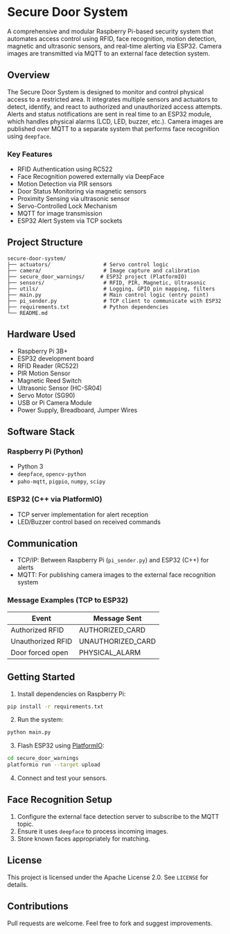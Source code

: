 # Secure Door System

A comprehensive and modular Raspberry Pi-based security system that automates access control using RFID, face recognition, motion detection, magnetic and ultrasonic sensors, and real-time alerting via ESP32. Camera images are transmitted via MQTT to an external face detection system.

## Overview

The Secure Door System is designed to monitor and control physical access to a restricted area. It integrates multiple sensors and actuators to detect, identify, and react to authorized and unauthorized access attempts. Alerts and status notifications are sent in real time to an ESP32 module, which handles physical alarms (LCD, LED, buzzer, etc.). Camera images are published over MQTT to a separate system that performs face recognition using `deepface`.

### Key Features

* RFID Authentication using RC522
* Face Recognition powered externally via DeepFace
* Motion Detection via PIR sensors
* Door Status Monitoring via magnetic sensors
* Proximity Sensing via ultrasonic sensor
* Servo-Controlled Lock Mechanism
* MQTT for image transmission
* ESP32 Alert System via TCP sockets

## Project Structure

```
secure-door-system/
├── actuators/                 # Servo control logic
├── camera/                    # Image capture and calibration
├── secure_door_warnings/     # ESP32 project (PlatformIO)
├── sensors/                   # RFID, PIR, Magnetic, Ultrasonic
├── utils/                     # Logging, GPIO pin mapping, filters
├── main.py                    # Main control logic (entry point)
├── pi_sender.py               # TCP client to communicate with ESP32
├── requirements.txt           # Python dependencies
└── README.md
```

## Hardware Used

* Raspberry Pi 3B+
* ESP32 development board
* RFID Reader (RC522)
* PIR Motion Sensor
* Magnetic Reed Switch
* Ultrasonic Sensor (HC-SR04)
* Servo Motor (SG90)
* USB or Pi Camera Module
* Power Supply, Breadboard, Jumper Wires

## Software Stack

### Raspberry Pi (Python)

* Python 3
* `deepface`, `opencv-python`
* `paho-mqtt`, `pigpio`, `numpy`, `scipy`

### ESP32 (C++ via PlatformIO)

* TCP server implementation for alert reception
* LED/Buzzer control based on received commands

## Communication

* TCP/IP: Between Raspberry Pi (`pi_sender.py`) and ESP32 (C++) for alerts
* MQTT: For publishing camera images to the external face recognition system

### Message Examples (TCP to ESP32)

| Event             | Message Sent       |
| ----------------- | ------------------ |
| Authorized RFID   | AUTHORIZED\_CARD   |
| Unauthorized RFID | UNAUTHORIZED\_CARD |
| Door forced open  | PHYSICAL\_ALARM    |

## Getting Started

1. Install dependencies on Raspberry Pi:

```bash
pip install -r requirements.txt
```

2. Run the system:

```bash
python main.py
```

3. Flash ESP32 using [PlatformIO](https://platformio.org/):

```bash
cd secure_door_warnings
platformio run --target upload
```

4. Connect and test your sensors.

## Face Recognition Setup

1. Configure the external face detection server to subscribe to the MQTT topic.
2. Ensure it uses `deepface` to process incoming images.
3. Store known faces appropriately for matching.

## License

This project is licensed under the Apache License 2.0. See `LICENSE` for details.

## Contributions

Pull requests are welcome. Feel free to fork and suggest improvements.
